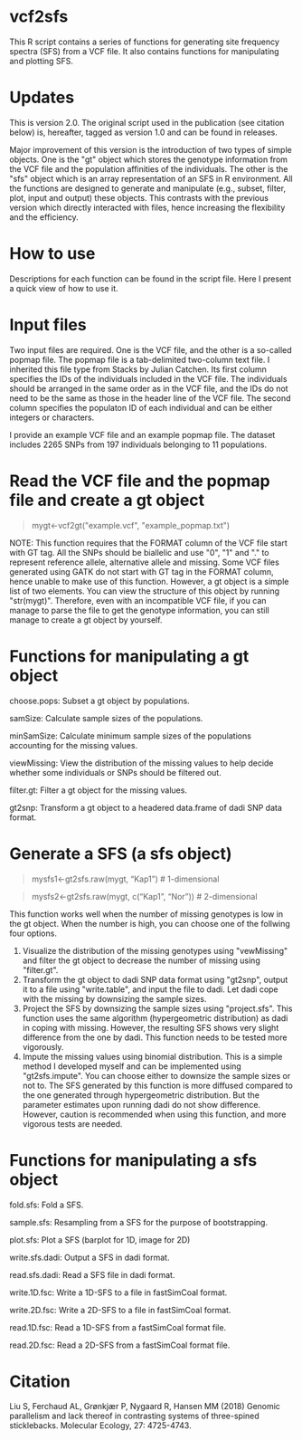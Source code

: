 # vcf2sfs
This R script contains a series of functions for generating site frequency spectra (SFS) from a VCF file. It also contains functions for manipulating and plotting SFS.

# Updates
This is version 2.0. The original script used in the publication (see citation below) is, hereafter, tagged as version 1.0 and can be found in releases.

Major improvement of this version is the introduction of two types of simple objects. One is the "gt" object which stores the genotype information from the VCF file and the population affinities of the individuals. The other is the "sfs" object which is an array representation of an SFS in R environment. All the functions are designed to generate and manipulate (e.g., subset, filter, plot, input and output) these objects. This contrasts with the previous version which directly interacted with files, hence increasing the flexibility and the efficiency.

# How to use
Descriptions for each function can be found in the script file. Here I present a quick view of how to use it.

# Input files
Two input files are required. One is the VCF file, and the other is a so-called popmap file. The popmap file is a tab-delimited two-column text file. I inherited this file type from Stacks by Julian Catchen. Its first column specifies the IDs of the individuals included in the VCF file. The individuals should be arranged in the same order as in the VCF file, and the IDs do not need to be the same as those in the header line of the VCF file. The second column specifies the populaton ID of each individual and can be either integers or characters.

I provide an example VCF file and an example popmap file. The dataset includes 2265 SNPs from 197 individuals belonging to 11 populations.

# Read the VCF file and the popmap file and create a gt object
> mygt<-vcf2gt("example.vcf", "example_popmap.txt")

NOTE: This function requires that the FORMAT column of the VCF file start with GT tag. All the SNPs should be biallelic and use "0", "1" and "." to represent reference allele, alternative allele and missing. Some VCF files generated using GATK do not start with GT tag in the FORMAT column, hence unable to make use of this function. However, a gt object is a simple list of two elements. You can view the structure of this object by running "str(mygt)". Therefore, even with an incompatible VCF file, if you can manage to parse the file to get the genotype information, you can still manage to create a gt object by yourself.

# Functions for manipulating a gt object
choose.pops: Subset a gt object by populations.

samSize: Calculate sample sizes of the populations.

minSamSize: Calculate minimum sample sizes of the populations accounting for the missing values.

viewMissing: View the distribution of the missing values to help decide whether some individuals or SNPs should be filtered out.

filter.gt: Filter a gt object for the missing values.

gt2snp: Transform a gt object to a headered data.frame of dadi SNP data format.

# Generate a SFS (a sfs object)
> mysfs1<-gt2sfs.raw(mygt, “Kap1”)      # 1-dimensional

> mysfs2<-gt2sfs.raw(mygt, c(“Kap1”, “Nor”))      # 2-dimensional

This function works well when the number of missing genotypes is low in the gt object. When the number is high, you can choose one of the follwing four options.
1. Visualize the distribution of the missing genotypes using "vewMissing" and filter the gt object to decrease the number of missing using "filter.gt".
2. Transform the gt object to dadi SNP data format using "gt2snp", output it to a file using "write.table", and input the file to dadi. Let dadi cope with the missing by downsizing the sample sizes.
3. Project the SFS by downsizing the sample sizes using "project.sfs". This function uses the same algorithm (hypergeometric distribution) as dadi in coping with missing. However, the resulting SFS shows very slight difference from the one by dadi. This function needs to be tested more vigorously.
4. Impute the missing values using binomial distribution. This is a simple method I developed myself and can be implemented using "gt2sfs.impute". You can choose either to downsize the sample sizes or not to. The SFS generated by this function is more diffused compared to the one generated through hypergeometric distribution. But the parameter estimates upon running dadi do not show difference. However, caution is recommended when using this function, and more vigorous tests are needed.

# Functions for manipulating a sfs object
fold.sfs: Fold a SFS.

sample.sfs: Resampling from a SFS for the purpose of bootstrapping.

plot.sfs: Plot a SFS (barplot for 1D, image for 2D)

write.sfs.dadi: Output a SFS in dadi format.

read.sfs.dadi: Read a SFS file in dadi format.

write.1D.fsc: Write a 1D-SFS to a file in fastSimCoal format.

write.2D.fsc: Write a 2D-SFS to a file in fastSimCoal format.

read.1D.fsc: Read a 1D-SFS from a fastSimCoal format file.

read.2D.fsc: Read a 2D-SFS from a fastSimCoal format file.

# Citation
Liu S, Ferchaud AL, Grønkjær P, Nygaard R, Hansen MM (2018) Genomic parallelism and lack thereof in contrasting systems of three-spined sticklebacks. Molecular Ecology, 27: 4725-4743.
